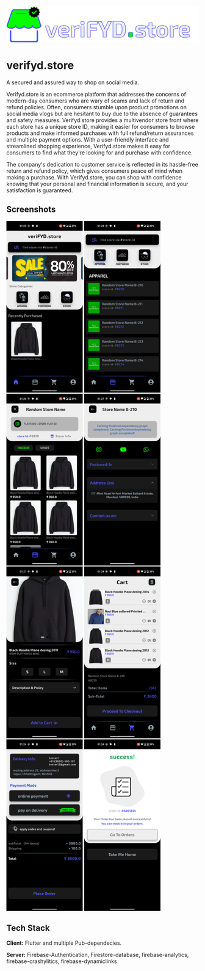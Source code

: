 
![Logo](https://github.com/fyd-tjm/VeriFYD.store/blob/master/assets/images/verify.store-logo.png)


# verifyd.store

A secured and assured way to shop on social media.

Verifyd.store is an ecommerce platform that addresses the concerns of modern-day consumers who are wary of scams and lack of return and refund policies. Often, consumers stumble upon product promotions on social media vlogs but are hesitant to buy due to the absence of guarantees and safety measures. Verifyd.store provides a multivendor store front where each store has a unique store ID, making it easier for consumers to browse products and make informed purchases with full refund/return assurances and multiple payment options. With a user-friendly interface and streamlined shopping experience, Verifyd.store makes it easy for consumers to find what they're looking for and purchase with confidence.

The company's dedication to customer service is reflected in its hassle-free return and refund policy, which gives consumers peace of mind when making a purchase. With Verifyd.store, you can shop with confidence knowing that your personal and financial information is secure, and your satisfaction is guaranteed. 
## Screenshots

<img src="https://github.com/fyd-tjm/VeriFYD.store/blob/master/screenshots/home.png" alt="Home" width="200" height="450">
<img src="https://github.com/fyd-tjm/VeriFYD.store/blob/master/screenshots/stores.png" alt="Stores" width="200" height="450">
<img src="https://github.com/fyd-tjm/VeriFYD.store/blob/master/screenshots/store.png" alt="Store-view" width="200" height="450">
<img src="https://github.com/fyd-tjm/VeriFYD.store/blob/master/screenshots/store-info.png" alt="Store-info" width="200" height="450">
<img src="https://github.com/fyd-tjm/VeriFYD.store/blob/master/screenshots/product.png" alt="Product-view" width="200" height="450">
<img src="https://github.com/fyd-tjm/VeriFYD.store/blob/master/screenshots/cart.png" alt="Cart-view" width="200" height="450">
<img src="https://github.com/fyd-tjm/VeriFYD.store/blob/master/screenshots/payment.png" alt="Checkout-view" width="200" height="450">
<img src="https://github.com/fyd-tjm/VeriFYD.store/blob/master/screenshots/confirmation.png" alt="Confirmation" width="200" height="450">




## Tech Stack

**Client:** Flutter and multiple Pub-dependecies.

**Server:** Firebase-Authentication, Firestore-database, firebase-analytics, firebase-crashylitics, firebase-dynamiclinks



